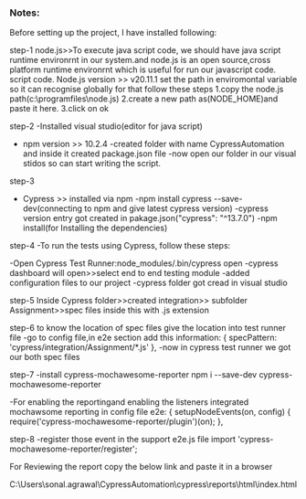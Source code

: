 ### Notes:

Before setting up the project, I have installed following:

step-1
node.js>>To execute java script code, we should have java script runtime environrnt in our system.and 
node.js is an open source,cross platform runtime environrnt which is useful for run our javascript code.
script code.
Node.js version >> v20.11.1
set the path in enviromontal variable so it can recognise globally for that follow these steps
1.copy the node.js path(c:\programfiles\node.js) 
2.create a new path as(NODE_HOME)and paste it here.
3.click on ok

step-2
-Installed visual studio(editor for java script)
- npm version  >> 10.2.4
-created folder with name CypressAutomation and inside it created package.json file
-now open our folder in our visual stidos so can start writing the script.

step-3
- Cypress >> installed via npm
-npm install cypress --save-dev(connecting to npm and give latest cypress version)
-cypress version entry got created in pakage.json("cypress": "^13.7.0")
-npm install(for Installing the dependencies)

step-4
-To run the tests using Cypress, follow these steps:

-Open Cypress Test Runner:node_modules/.bin/cypress open
-cypress dashboard will open>>select end to end testing module
-added configuration files to our project
-cypress folder got cread in visual studio

step-5 Inside Cypress folder>>created integration>> subfolder Assignment>>spec files inside this with .js extension

step-6 to know the location of spec files give the location into test runner file
-go to config file,in e2e section add this information: { 
    specPattern: 'cypress/integration/Assignment/*.js'
                        },
-now in cypress test runner we got our both spec files
                    
step-7
-install cypress-mochawesome-reporter
npm i --save-dev cypress-mochawesome-reporter

-For enabling the reportingand enabling the listeners integrated mochawsome reporting in config file
e2e: {
    setupNodeEvents(on, config) {
      require('cypress-mochawesome-reporter/plugin')(on);
    },

step-8
-register those event in the support e2e.js file
import 'cypress-mochawesome-reporter/register';

For Reviewing the report copy the below link and paste it in a browser 

C:\Users\sonal.agrawal\CypressAutomation\cypress\reports\html\index.html
